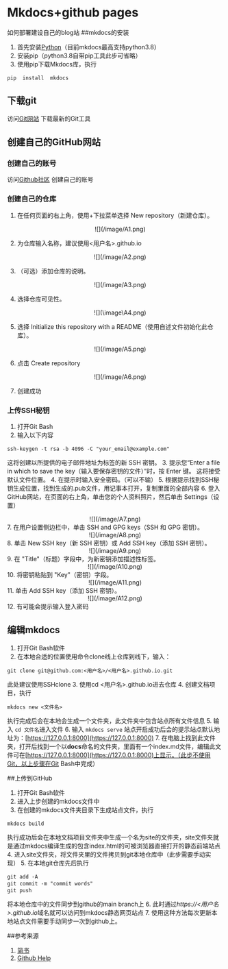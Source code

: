 # Mkdocs+github pages

如何部署建设自己的blog站
##mkdocs的安装

1. 首先安装[Python](https://www.python.org/)（目前mkdocs最高支持python3.8）
2. 安装pip（python3.8自带pip工具此步可省略）
3. 使用pip下载Mkdocs库，执行  
	
```
pip  install  mkdocs
```  

## 下载git

访问[Git网站](https://git-scm.com/downloads)
下载最新的Git工具

## 创建自己的GitHub网站

### 创建自己的账号

访问[Github社区](https://github.com/)
创建自己的账号

### 创建自己的仓库


1. 在任何页面的右上角，使用+下拉菜单选择 New repository（新建仓库）。
	<center>
	![](/image/A1.png)
	</center>
2. 为仓库输入名称，建议使用<用户名>.github.io

	<center>
	![](/image/A2.png)
	</center>

3. （可选）添加仓库的说明。

	<center>
	![](/image/A3.png)
	</center>
4. 选择仓库可见性。 

	<center>
	![](\image\A4.png)
	</center>
5. 选择 Initialize this repository with a README（使用自述文件初始化此仓库）。

	<center>
	![](/image/A5.png)
	</center>
6. 点击 Create repository

	<center>
	![](/image/A6.png)
	</center>
7. 创建成功

### 上传SSH秘钥

1. 打开Git Bash
2. 输入以下内容  
	
```
ssh-keygen -t rsa -b 4096 -C "your_email@example.com"
```

这将创建以所提供的电子邮件地址为标签的新 SSH 密钥。
3. 提示您“Enter a file in which to save the key（输入要保存密钥的文件）”时，按 Enter 键。 这将接受默认文件位置。
4. 在提示时输入安全密码。（可以不输）
5. 根据提示找到SSH秘钥生成位置，找到生成的.pub文件，用记事本打开，复制里面的全部内容
6. 登入GitHub网站，在页面的右上角，单击您的个人资料照片，然后单击 Settings（设置）

<center>
![](/image/A7.png)
</center>
7. 在用户设置侧边栏中，单击 SSH and GPG keys（SSH 和 GPG 密钥）。

<center>
![](/image/A8.png)
</center>
8. 单击 New SSH key（新 SSH 密钥）或 Add SSH key（添加 SSH 密钥）。

<center>
![](/image/A9.png)
</center>
9. 在 "Title"（标题）字段中，为新密钥添加描述性标签。

<center>
![](/image/A10.png)
</center>
10. 将密钥粘贴到 "Key"（密钥）字段。

<center>
![](/image/A11.png)
</center>
11. 单击 Add SSH key（添加 SSH 密钥）。

<center>
![](/image/A12.png)
</center>
12. 有可能会提示输入登入密码

## 编辑mkdocs

1. 打开Git Bash软件
2. 在本地合适的位置使用命令clone线上仓库到线下，输入：  
   
```
git clone git@github.com:<用户名>/<用户名>.github.io.git
```  

此处建议使用SSHclone
3. 使用cd  <用户名>.github.io进去仓库
4. 创建文档项目，执行  

```
mkdocs new <文件名>
``` 
 
执行完成后会在本地会生成一个文件夹，此文件夹中包含站点所有文件信息
5. 输入 `cd 文件名`进入文件
6. 输入 `mkdocs serve` 站点开启成功后会的提示站点默认地址为：[https://127.0.0.1:8000](https://127.0.0.1:8000)
7. 在电脑上找到此文件夹，打开后找到一个以**docs**命名的文件夹，里面有一个index.md文件，编辑此文件可在[https://127.0.0.1:8000](https://127.0.0.1:8000)上显示。（此步不使用Git，以上步骤在Git Bash中完成）

##上传到GitHub



1. 打开Git Bash软件
2. 进入上步创建的mkdocs文件中
3. 在创建的mkdocs文件夹目录下生成站点文件，执行  

```
mkdocs build
```   

执行成功后会在本地文档项目文件夹中生成一个名为site的文件夹，site文件夹就是通过mkdocs编译生成的包含index.html的可被浏览器直接打开的静态前端站点
4. 进入site文件夹，将文件夹里的文件拷贝到git本地仓库中（此步需要手动实现）
5. 在本地git仓库先后执行
    
``` 
git add -A      
git commit -m "commit words"    
git push 
```   

  将本地仓库中的文件同步到github的main branch上
6. 此时通过*https://<用户名>.github.io*域名就可以访问到mkdocs静态网页站点
7. 使用这种方法每次更新本地站点文件需要手动同步一次到github上。


##参考来源

1. [简书](https://www.jianshu.com/p/b07dc1fd4f9e?utm_campaign=maleskine&utm_content=note&utm_medium=seo_notes&utm_source=recommendation)
2. [Github Help](https://docs.github.com/cn)